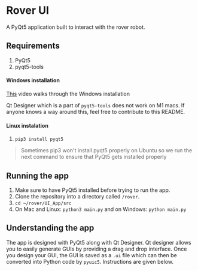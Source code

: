 # Rover UI
A PyQt5 application built to interact with the rover robot.

## Requirements
1. PyQt5
2. pyqt5-tools

#### Windows installation
[This](https://www.youtube.com/watch?v=kxSuHyQfStA) video walks through the Windows installation

Qt Designer which is a part of `pyqt5-tools` does not work on M1 macs. If anyone knows a way around this, feel free to contribute to this README.

#### Linux instalation
1. `pip3 install pyqt5`
> Sometimes pip3 won't install pyqt5 properly on Ubuntu so we run the next command to ensure that PyQt5 gets installed properly


## Running the app
1. Make sure to have PyQt5 installed before trying to run the app.
2. Clone the repository into a directory called `/rover`.
3. `cd ~/rover/UI_App/src`
4. On Mac and Linux: `python3 main.py` and on Windows: `python main.py`

## Understanding the app
The app is designed with PyQt5 along with Qt Designer. Qt designer allows you to easily generate GUIs by providing a drag and drop interface. Once you design your GUI, the GUI is saved as a `.ui` file which can then be converted into Python code by `pyuic5`. Instructions are given below.

## 